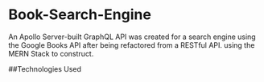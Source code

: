 # Book-Search-Engine

An Apollo Server-built GraphQL API was created for a search engine using the Google Books API after being refactored from a RESTful API. using the MERN Stack to construct.

##Technologies Used
